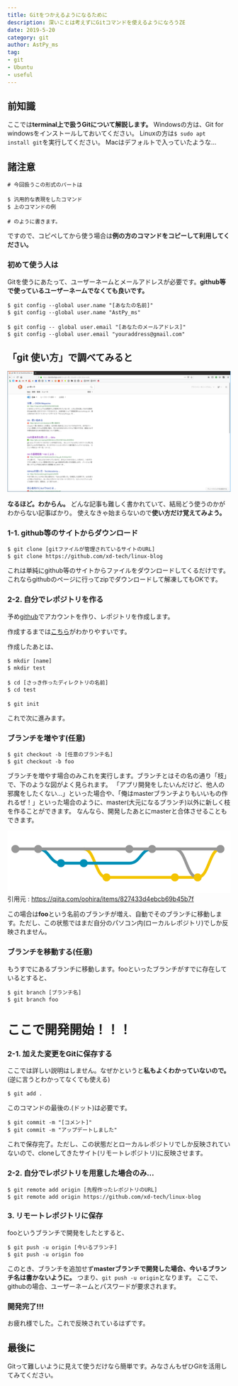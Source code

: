 ```yaml
---
title: Gitをつかえるようになるために
description: 深いことは考えずにGitコマンドを使えるようになろうZE
date: 2019-5-20
category: git
author: AstPy_ms
tag:
- git
- Ubuntu
- useful
---
```


## 前知識
ここでは**terminal上で扱うGitについて解説します。**
Windowsの方は、Git for windowsをインストールしておいてください。
Linuxの方は`$ sudo apt install git`を実行してください。
Macはデフォルトで入っていたような...

## 諸注意

```
# 今回扱うこの形式のパートは

$ 汎用的な表現をしたコマンド
$ 上のコマンドの例

# のように書きます。
```

ですので、コピペしてから使う場合は**例の方のコマンドをコピーして利用してください。**

### 初めて使う人は

Gitを使うにあたって、ユーザーネームとメールアドレスが必要です。**github等で使っているユーザーネームでなくても良いです。**

```
$ git config --global user.name "[あなたの名前]"
$ git config --global user.name "AstPy_ms"

$ git config -- global user.email "[あなたのメールアドレス]"
$ git config --global user.email "youraddress@gmail.com"
```

## 「git 使い方」で調べてみると

![](../.vuepress/public/imgs/gitgit1.png)

**なるほど。わからん。**
どんな記事も難しく書かれていて、結局どう使うのかがわからない記事ばかり。
使えなきゃ始まらないので**使い方だけ覚えてみよう。**

### 1-1. github等のサイトからダウンロード

```
$ git clone [gitファイルが管理されているサイトのURL]
$ git clone https://github.com/xd-tech/linux-blog
```

これは単純にgithub等のサイトからファイルをダウンロードしてくるだけです。これならgithubのページに行ってzipでダウンロードして解凍してもOKです。

### 2-2. 自分でレポジトリを作る

予め[github](https://github.com)でアカウントを作り、レポジトリを作成します。

作成するまでは[こちら](https://techacademy.jp/magazine/6235)がわかりやすいです。

作成したあとは、

```
$ mkdir [name]
$ mkdir test

$ cd [さっき作ったディレクトリの名前]
$ cd test

$ git init
```

これで次に進みます。

### ブランチを増やす(任意)

```
$ git checkout -b [任意のブランチ名]
$ git checkout -b foo
```

ブランチを増やす場合のみこれを実行します。ブランチとはその名の通り「枝」で、下のような図がよく見られます。
「アプリ開発をしたいんだけど、他人の邪魔をしたくない...」といった場合や、「俺はmasterブランチよりもいいもの作れるぜ！」といった場合のように、master(大元になるブランチ)以外に新しく枝を作ることができます。
なんなら、開発したあとにmasterと合体させることもできます。

![](../.vuepress/public/imgs/gitgit2.png)
引用元 : https://qiita.com/oohira/items/827433d4ebcb69b45b7f

この場合は**foo**という名前のブランチが増え、自動でそのブランチに移動します。ただし、この状態ではまだ自分のパソコン内(ローカルレポジトリ)でしか反映されません。

### ブランチを移動する(任意)

もうすでにあるブランチに移動します。fooといったブランチがすでに存在しているとすると、

```
$ git branch [ブランチ名]
$ git branch foo
```

# ここで開発開始！！！

### 2-1. 加えた変更をGitに保存する

ここでは詳しい説明はしません。なぜかというと**私もよくわかっていないので。**(逆に言うとわかってなくても使える)

```
$ git add .
```
このコマンドの最後の.(ドット)は必要です。

```
$ git commit -m "[コメント]"
$ git commit -m "アップデートしました"
```

これで保存完了。ただし、この状態だとローカルレポジトリでしか反映されていないので、cloneしてきたサイト(リモートレポジトリ)に反映させます。

### 2-2. 自分でレポジトリを用意した場合のみ...

```
$ git remote add origin [先程作ったレポジトリのURL]
$ git remote add origin https://github.com/xd-tech/linux-blog
```

### 3. リモートレポジトリに保存

fooというブランチで開発をしたとすると、

```
$ git push -u origin [今いるブランチ]
$ git push -u origin foo
```
このとき、ブランチを追加せず**masterブランチで開発した場合、今いるブランチ名は書かないように。**
つまり、`git push -u origin`となります。
ここで、githubの場合、ユーザーネームとパスワードが要求されます。

### 開発完了!!!
お疲れ様でした。これで反映されているはずです。

## 最後に
Gitって難しいように見えて使うだけなら簡単です。みなさんもぜひGitを活用してみてください。